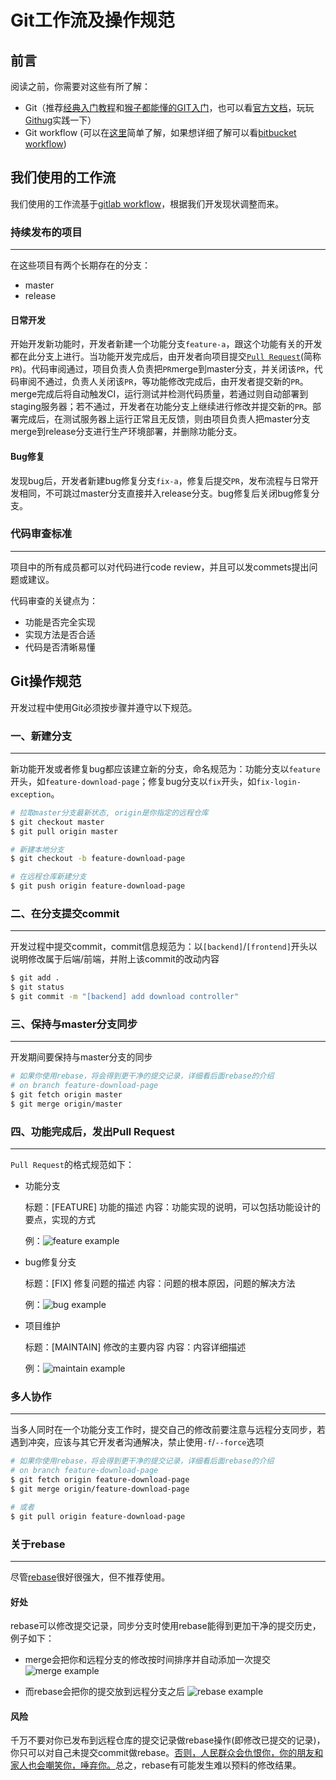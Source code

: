 # Git工作流及操作规范

## 前言

阅读之前，你需要对这些有所了解：

* Git（推荐[经典入门教程](http://www.liaoxuefeng.com/wiki/0013739516305929606dd18361248578c67b8067c8c017b000/)和[猴子都能懂的GIT入门](http://backlogtool.com/git-guide/cn/)，也可以看[官方文档](https://git-scm.com/documentation)，玩玩[Githug](https://github.com/Gazler/githug)实践一下）
* Git workflow (可以在[这里](http://www.ruanyifeng.com/blog/2015/12/git-workflow.html)简单了解，如果想详细了解可以看[bitbucket workflow](https://www.atlassian.com/git/workflows))


## 我们使用的工作流

我们使用的工作流基于[gitlab workflow](https://about.gitlab.com/2014/09/29/gitlab-flow/)，根据我们开发现状调整而来。

### 持续发布的项目
------

在这些项目有两个长期存在的分支：

* master
* release

#### 日常开发

开始开发新功能时，开发者新建一个功能分支`feature-a`，跟这个功能有关的开发都在此分支上进行。当功能开发完成后，由开发者向项目提交[`Pull Request`](https://www.atlassian.com/git/tutorials/making-a-pull-request)(简称`PR`)。代码审阅通过，项目负责人负责把`PR`merge到master分支，并关闭该`PR`，代码审阅不通过，负责人关闭该`PR`，等功能修改完成后，由开发者提交新的`PR`。merge完成后将自动触发CI，运行测试并检测代码质量，若通过则自动部署到staging服务器；若不通过，开发者在功能分支上继续进行修改并提交新的`PR`。部署完成后，在测试服务器上运行正常且无反馈，则由项目负责人把master分支merge到release分支进行生产环境部署，并删除功能分支。

#### Bug修复

发现bug后，开发者新建bug修复分支`fix-a`，修复后提交`PR`，发布流程与日常开发相同，不可跳过master分支直接并入release分支。bug修复后关闭bug修复分支。

### 代码审查标准
-------

项目中的所有成员都可以对代码进行code review，并且可以发commets提出问题或建议。

代码审查的关键点为：

* 功能是否完全实现
* 实现方法是否合适
* 代码是否清晰易懂


## Git操作规范

开发过程中使用Git必须按步骤并遵守以下规范。

### 一、新建分支
------

新功能开发或者修复bug都应该建立新的分支，命名规范为：功能分支以`feature`开头，如`feature-download-page`；修复bug分支以`fix`开头，如`fix-login-exception`。

```bash
# 拉取master分支最新状态, origin是你指定的远程仓库
$ git checkout master
$ git pull origin master

# 新建本地分支
$ git checkout -b feature-download-page

# 在远程仓库新建分支
$ git push origin feature-download-page
```

### 二、在分支提交commit
------

开发过程中提交commit，commit信息规范为：以`[backend]`/`[frontend]`开头以说明修改属于后端/前端，并附上该commit的改动内容

```bash
$ git add .
$ git status
$ git commit -m "[backend] add download controller"
```

### 三、保持与master分支同步
------

开发期间要保持与master分支的同步

```bash
# 如果你使用rebase，将会得到更干净的提交记录，详细看后面rebase的介绍
# on branch feature-download-page
$ git fetch origin master
$ git merge origin/master
```

### 四、功能完成后，发出Pull Request
------

`Pull Request`的格式规范如下：

* 功能分支

	标题：[FEATURE] 功能的描述
	内容：功能实现的说明，可以包括功能设计的要点，实现的方式
	
	例：![feature example](https://raw.githubusercontent.com/AdaChina/adachina-styleguide/master/images/feature_branch.png)

* bug修复分支
	
	标题：[FIX] 修复问题的描述
	内容：问题的根本原因，问题的解决方法
	
	例：![bug example](https://raw.githubusercontent.com/AdaChina/adachina-styleguide/master/images/fix_branch.png)
	
* 项目维护

	标题：[MAINTAIN] 修改的主要内容
	内容：内容详细描述
	
	例：![maintain example](https://raw.githubusercontent.com/AdaChina/adachina-styleguide/master/images/maintain_branch.png)

### 多人协作
------

当多人同时在一个功能分支工作时，提交自己的修改前要注意与远程分支同步，若遇到冲突，应该与其它开发者沟通解决，禁止使用`-f`/`--force`选项

```bash
# 如果你使用rebase，将会得到更干净的提交记录，详细看后面rebase的介绍
# on branch feature-download-page
$ git fetch origin feature-download-page
$ git merge origin/feature-download-page

# 或者
$ git pull origin feature-download-page
```

### 关于rebase
------

尽管[rebase](https://git-scm.com/book/zh/v1/Git-%E5%88%86%E6%94%AF-%E5%88%86%E6%94%AF%E7%9A%84%E8%A1%8D%E5%90%88)很好很强大，但不推荐使用。

#### 好处
rebase可以修改提交记录，同步分支时使用rebase能得到更加干净的提交历史，例子如下：

* merge会把你和远程分支的修改按时间排序并自动添加一次提交
	![merge example](https://raw.githubusercontent.com/AdaChina/adachina-styleguide/master/images/merge.png)

* 而rebase会把你的提交放到远程分支之后
	![rebase example](https://raw.githubusercontent.com/AdaChina/adachina-styleguide/master/images/rebase.png)

#### 风险
千万不要对你已发布到远程仓库的提交记录做rebase操作(即修改已提交的记录)，你只可以对自己未提交commit做rebase。[否则，人民群众会仇恨你，你的朋友和家人也会嘲笑你，唾弃你。](https://git-scm.com/book/zh/v1/Git-%E5%88%86%E6%94%AF-%E5%88%86%E6%94%AF%E7%9A%84%E8%A1%8D%E5%90%88#衍合的风险)总之，rebase有可能发生难以预料的修改结果。


